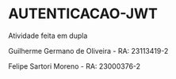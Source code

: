 # AUTENTICACAO-JWT

Atividade feita em dupla

Guilherme Germano de Oliveira - RA: 23113419-2

Felipe Sartori Moreno - RA: 23000376-2
